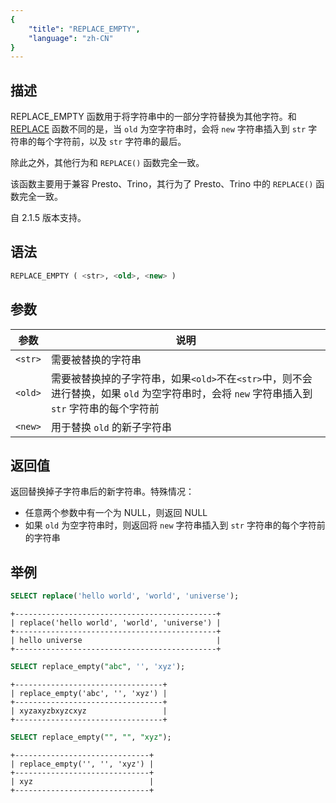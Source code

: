 ```yaml
---
{
    "title": "REPLACE_EMPTY",
    "language": "zh-CN"
}
---
```


<!--
Licensed to the Apache Software Foundation (ASF) under one
or more contributor license agreements.  See the NOTICE file
distributed with this work for additional information
regarding copyright ownership.  The ASF licenses this file
to you under the Apache License, Version 2.0 (the
"License"); you may not use this file except in compliance
with the License.  You may obtain a copy of the License at

  http://www.apache.org/licenses/LICENSE-2.0

Unless required by applicable law or agreed to in writing,
software distributed under the License is distributed on an
"AS IS" BASIS, WITHOUT WARRANTIES OR CONDITIONS OF ANY
KIND, either express or implied.  See the License for the
specific language governing permissions and limitations
under the License.
-->

## 描述

REPLACE_EMPTY 函数用于将字符串中的一部分字符替换为其他字符。和 [REPLACE](./repeat.md) 函数不同的是，当 `old` 为空字符串时，会将 `new` 字符串插入到 `str` 字符串的每个字符前，以及 `str` 字符串的最后。

除此之外，其他行为和 `REPLACE()` 函数完全一致。

该函数主要用于兼容 Presto、Trino，其行为了 Presto、Trino 中的 `REPLACE()` 函数完全一致。

自 2.1.5 版本支持。

## 语法

```sql
REPLACE_EMPTY ( <str>, <old>, <new> )
```

## 参数

| 参数      | 说明                                                                                      |
|---------|-----------------------------------------------------------------------------------------|
| `<str>` | 需要被替换的字符串                                                                               |
| `<old>` | 需要被替换掉的子字符串，如果`<old>`不在`<str>`中，则不会进行替换，如果 `old` 为空字符串时，会将 `new` 字符串插入到 `str` 字符串的每个字符前 |
| `<new>` | 用于替换 `old` 的新子字符串                                                                       |

## 返回值

返回替换掉子字符串后的新字符串。特殊情况：

- 任意两个参数中有一个为 NULL，则返回 NULL
- 如果 `old` 为空字符串时，则返回将 `new` 字符串插入到 `str` 字符串的每个字符前的字符串

## 举例


```sql
SELECT replace('hello world', 'world', 'universe');
```

```text
+---------------------------------------------+
| replace('hello world', 'world', 'universe') |
+---------------------------------------------+
| hello universe                              |
+---------------------------------------------+
```

```sql
SELECT replace_empty("abc", '', 'xyz');
```

```text
+---------------------------------+
| replace_empty('abc', '', 'xyz') |
+---------------------------------+
| xyzaxyzbxyzcxyz                 |
+---------------------------------+
```

```sql
SELECT replace_empty("", "", "xyz");
```

```text
+------------------------------+
| replace_empty('', '', 'xyz') |
+------------------------------+
| xyz                          |
+------------------------------+
```
